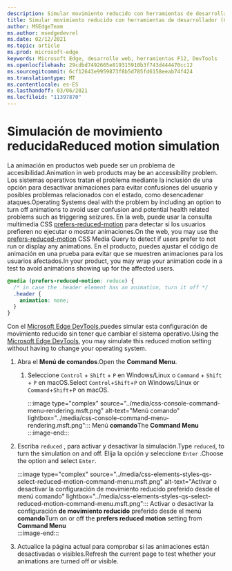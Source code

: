 ```yaml
---
description: Simular movimiento reducido con herramientas de desarrollador.
title: Simular movimiento reducido con herramientas de desarrollador (CSS prefiere el movimiento reducido)
author: MSEdgeTeam
ms.author: msedgedevrel
ms.date: 02/12/2021
ms.topic: article
ms.prod: microsoft-edge
keywords: Microsoft Edge, desarrollo web, herramientas F12, DevTools
ms.openlocfilehash: 29cdbd7492665e819315910b3f743d444470cc12
ms.sourcegitcommit: 6cf12643e9959873f8b5d785fd6158eeab74f424
ms.translationtype: MT
ms.contentlocale: es-ES
ms.lasthandoff: 03/06/2021
ms.locfileid: "11397870"
---
```

# <a name="reduced-motion-simulation"></a><span data-ttu-id="e2a1c-104">Simulación de movimiento reducida</span><span class="sxs-lookup"><span data-stu-id="e2a1c-104">Reduced motion simulation</span></span>  

<span data-ttu-id="e2a1c-105">La animación en productos web puede ser un problema de accesibilidad.</span><span class="sxs-lookup"><span data-stu-id="e2a1c-105">Animation in web products may be an accessibility problem.</span></span>  <span data-ttu-id="e2a1c-106">Los sistemas operativos tratan el problema mediante la inclusión de una opción para desactivar animaciones para evitar confusiones del usuario y posibles problemas relacionados con el estado, como desencadenar ataques.</span><span class="sxs-lookup"><span data-stu-id="e2a1c-106">Operating Systems deal with the problem by including an option to turn off animations to avoid user confusion and potential health related problems such as triggering seizures.</span></span>  <span data-ttu-id="e2a1c-107">En la web, puede usar la consulta multimedia CSS [prefers-reduced-motion][MDNPrefersReducedMotion] para detectar si los usuarios prefieren no ejecutar o mostrar animaciones.</span><span class="sxs-lookup"><span data-stu-id="e2a1c-107">On the web, you may use the [prefers-reduced-motion][MDNPrefersReducedMotion] CSS Media Query to detect if users prefer to not run or display any animations.</span></span>  <span data-ttu-id="e2a1c-108">En el producto, puedes ajustar el código de animación en una prueba para evitar que se muestren animaciones para los usuarios afectados.</span><span class="sxs-lookup"><span data-stu-id="e2a1c-108">In your product, you may wrap your animation code in a test to avoid animations showing up for the affected users.</span></span>  

```css
@media (prefers-reduced-motion: reduce) {
  /* in case the .header element has an animation, turn it off */
  .header {
    animation: none;
  }
}
```  

<span data-ttu-id="e2a1c-109">Con el [Microsoft Edge DevTools,][DevtoolsIndex]puedes simular esta configuración de movimiento reducido sin tener que cambiar el sistema operativo.</span><span class="sxs-lookup"><span data-stu-id="e2a1c-109">Using the [Microsoft Edge DevTools][DevtoolsIndex], you may simulate this reduced motion setting without having to change your operating system.</span></span>  

1.  <span data-ttu-id="e2a1c-110">Abra el **Menú de comandos**.</span><span class="sxs-lookup"><span data-stu-id="e2a1c-110">Open the **Command Menu**.</span></span>  
    1.  <span data-ttu-id="e2a1c-111">Seleccione `Control` + `Shift` + `P` en Windows/Linux o `Command` + `Shift` + `P` en macOS.</span><span class="sxs-lookup"><span data-stu-id="e2a1c-111">Select `Control`+`Shift`+`P` on Windows/Linux or `Command`+`Shift`+`P` on macOS.</span></span>  
        
        :::image type="complex" source="../media/css-console-command-menu-rendering.msft.png" alt-text="Menú comando" lightbox="../media/css-console-command-menu-rendering.msft.png":::
           <span data-ttu-id="e2a1c-113">Menú **comando**</span><span class="sxs-lookup"><span data-stu-id="e2a1c-113">The **Command Menu**</span></span>  
        :::image-end:::  
        
1.  <span data-ttu-id="e2a1c-114">Escriba `reduced` , para activar y desactivar la simulación.</span><span class="sxs-lookup"><span data-stu-id="e2a1c-114">Type `reduced`, to turn the simulation on and off.</span></span>  <span data-ttu-id="e2a1c-115">Elija la opción y seleccione `Enter` .</span><span class="sxs-lookup"><span data-stu-id="e2a1c-115">Choose the option and select `Enter`.</span></span>  
    
    :::image type="complex" source="../media/css-elements-styles-qs-select-reduced-motion-command-menu.msft.png" alt-text="Activar o desactivar la configuración de movimiento reducido preferido desde el menú comando" lightbox="../media/css-elements-styles-qs-select-reduced-motion-command-menu.msft.png":::
       <span data-ttu-id="e2a1c-117">Activar o desactivar la configuración **de movimiento reducido** preferido desde el menú **comando**</span><span class="sxs-lookup"><span data-stu-id="e2a1c-117">Turn on or off the **prefers reduced motion** setting from **Command Menu**</span></span>  
    :::image-end:::  
    
1.  <span data-ttu-id="e2a1c-118">Actualice la página actual para comprobar si las animaciones están desactivadas o visibles.</span><span class="sxs-lookup"><span data-stu-id="e2a1c-118">Refresh the current page to test whether your animations are turned off or visible.</span></span>  
    
<!-- links -->  

[DevtoolsIndex]: ../index.md "Microsoft Edge (Chromium) Developer Tools | Microsoft Docs"  

[MDNPrefersReducedMotion]: https://developer.mozilla.org/docs/Web/CSS/@media/prefers-reduced-motion "prefers-reduced-motion | MDN"  
